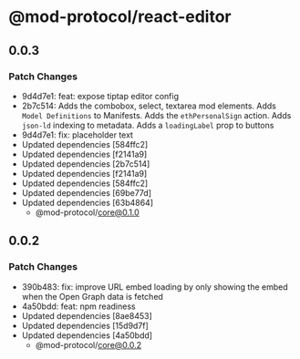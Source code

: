 # @mod-protocol/react-editor

## 0.0.3

### Patch Changes

- 9d4d7e1: feat: expose tiptap editor config
- 2b7c514: Adds the combobox, select, textarea mod elements. Adds `Model Definitions` to Manifests. Adds the `ethPersonalSign` action. Adds `json-ld` indexing to metadata. Adds a `loadingLabel` prop to buttons
- 9d4d7e1: fix: placeholder text
- Updated dependencies [584ffc2]
- Updated dependencies [f2141a9]
- Updated dependencies [2b7c514]
- Updated dependencies [f2141a9]
- Updated dependencies [584ffc2]
- Updated dependencies [69be77d]
- Updated dependencies [63b4864]
  - @mod-protocol/core@0.1.0

## 0.0.2

### Patch Changes

- 390b483: fix: improve URL embed loading by only showing the embed when the Open Graph data is fetched
- 4a50bdd: feat: npm readiness
- Updated dependencies [8ae8453]
- Updated dependencies [15d9d7f]
- Updated dependencies [4a50bdd]
  - @mod-protocol/core@0.0.2
